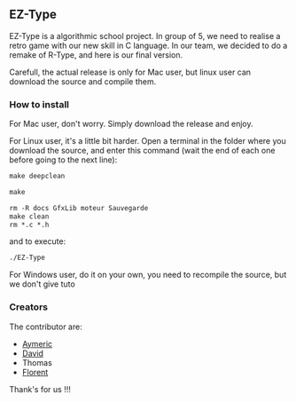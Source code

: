 ## EZ-Type

EZ-Type is a algorithmic school project. In group of 5, we need to realise a retro game with our new skill in C language. In our team, we decided to do a remake of R-Type, and here is our final version.

Carefull, the actual release is only for Mac user, but linux user can download the source and compile them.

### How to install

For Mac user, don't worry. Simply download the release and enjoy.

For Linux user, it's a little bit harder. Open a terminal in the folder where you download the source, and enter this command (wait the end of each one before going to the next line):

```markdown
make deepclean

make

rm -R docs GfxLib moteur Sauvegarde
make clean
rm *.c *.h
```

and to execute:

```markdown
./EZ-Type
```

For Windows user, do it on your own, you need to recompile the source, but we don't give tuto

### Creators

The contributor are:
 - [Aymeric](https://github.com/Aym83)
 - [David](https://github.com/Shadorc)
 - Thomas
 - [Florent](https://github.com/FlorentDev)
 
Thank's for us !!!
